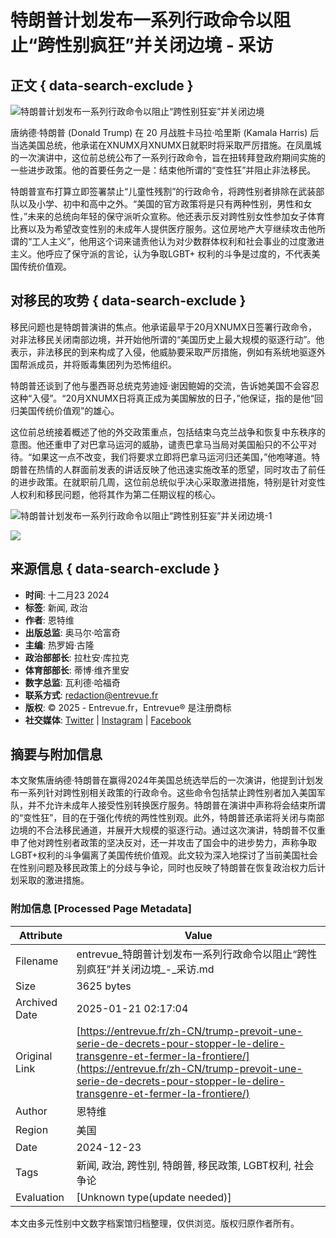 # 特朗普计划发布一系列行政命令以阻止“跨性别疯狂”并关闭边境 - 采访

## 正文 { data-search-exclude }


![特朗普计划发布一系列行政命令以阻止“跨性别狂妄”并关闭边境](https://entrevue.fr/wp-content/uploads/2024/12/Trump-14.jpg)

唐纳德·特朗普 (Donald Trump) 在 20 月战胜卡马拉·哈里斯 (Kamala Harris) 后当选美国总统，他承诺在XNUMX月XNUMX日就职时将采取严厉措施。在凤凰城的一次演讲中，这位前总统公布了一系列行政命令，旨在扭转拜登政府期间实施的一些进步政策。他的首要任务之一是：结束他所谓的“变性狂”并阻止非法移民。

特朗普宣布打算立即签署禁止“儿童性残割”的行政命令，将跨性别者排除在武装部队以及小学、初中和高中之外。“美国的官方政策将是只有两种性别，男性和女性，”未来的总统向年轻的保守派听众宣称。他还表示反对跨性别女性参加女子体育比赛以及为希望改变性别的未成年人提供医疗服务。这位房地产大亨继续攻击他所谓的“工人主义”，他用这个词来谴责他认为对少数群体权利和社会事业的过度激进主义。他呼应了保守派的言论，认为争取LGBT+ 权利的斗争是过度的，不代表美国传统价值观。

## **对移民的攻势** { data-search-exclude }

移民问题也是特朗普演讲的焦点。他承诺最早于20月XNUMX日签署行政命令，对非法移民关闭南部边境，并开始他所谓的“美国历史上最大规模的驱逐行动”。他表示，非法移民的到来构成了入侵，他威胁要采取严厉措施，例如有系统地驱逐外国帮派成员，并将贩毒集团列为恐怖组织。

特朗普还谈到了他与墨西哥总统克劳迪娅·谢因鲍姆的交流，告诉她美国不会容忍这种“入侵”。“20月XNUMX日将真正成为美国解放的日子，”他保证，指的是他“回归美国传统价值观”的雄心。

这位前总统接着概述了他的外交政策重点，包括结束乌克兰战争和恢复中东秩序的意图。他还重申了对巴拿马运河的威胁，谴责巴拿马当局对美国船只的不公平对待。“如果这一点不改变，我们将要求立即将巴拿马运河归还美国，”他咆哮道。特朗普在热情的人群面前发表的讲话反映了他迅速实施改革的愿望，同时攻击了前任的进步政策。在就职前几周，这位前总统似乎决心采取激进措施，特别是针对变性人权利和移民问题，他将其作为第二任期议程的核心。

![特朗普计划发布一系列行政命令以阻止“跨性别狂妄”并关闭边境-1](https://entrevue.fr/wp-content/uploads/2024/12/Trump-14.jpg)

![](https://staging.entrevue.fr/wp-content/uploads/2024/10/COUVERTURES-Vertical-V4-1024x2048-1-512x1024.jpg)

## 来源信息 { data-search-exclude }

- **时间**: 十二月23 2024
- **标签**: 新闻, 政治
- **作者**: 恩特维
- **出版总监**: 奥马尔·哈富奇
- **主编**: 热罗姆·古隆
- **政治部部长**: 拉杜安·库拉克
- **体育部部长**: 蒂博·维齐里安
- **数字总监**: 瓦利德·哈福奇
- **联系方式**: [redaction@entrevue.fr](mailto:redaction@entrevue.fr)
- **版权**: © 2025 - Entrevue.fr，Entrevue® 是注册商标
- **社交媒体**: [Twitter](https://twitter.com/EntrevueFr) | [Instagram](https://www.instagram.com/entrevuefr/) | [Facebook](https://www.facebook.com/entrevueofficiel)
<!-- tcd_original_link https://entrevue.fr/zh-CN/trump-prevoit-une-serie-de-decrets-pour-stopper-le-delire-transgenre-et-fermer-la-frontiere/ -->


## 摘要与附加信息

<!-- tcd_abstract -->
本文聚焦唐纳德·特朗普在赢得2024年美国总统选举后的一次演讲，他提到计划发布一系列针对跨性别相关政策的行政命令。这些命令包括禁止跨性别者加入美国军队，并不允许未成年人接受性别转换医疗服务。特朗普在演讲中声称将会结束所谓的“变性狂”，目的在于强化传统的两性性别观。此外，特朗普还承诺将关闭与南部边境的不合法移民通道，并展开大规模的驱逐行动。通过这次演讲，特朗普不仅重申了他对跨性别者政策的坚决反对，还一并攻击了国会中的进步势力，声称争取LGBT+权利的斗争偏离了美国传统价值观。此文较为深入地探讨了当前美国社会在性别问题及移民政策上的分歧与争论，同时也反映了特朗普在恢复政治权力后计划采取的激进措施。
<!-- tcd_abstract_end -->

### 附加信息 [Processed Page Metadata]

| Attribute       | Value                                  |
|-----------------|----------------------------------------|
| Filename        | entrevue_特朗普计划发布一系列行政命令以阻止“跨性别疯狂”并关闭边境_-_采访.md                             |
| Size            | 3625 bytes                           |
| Archived Date   | 2025-01-21 02:17:04                             |
| Original Link   | [https://entrevue.fr/zh-CN/trump-prevoit-une-serie-de-decrets-pour-stopper-le-delire-transgenre-et-fermer-la-frontiere/](https://entrevue.fr/zh-CN/trump-prevoit-une-serie-de-decrets-pour-stopper-le-delire-transgenre-et-fermer-la-frontiere/)                       |
| Author          | 恩特维                               |
| Region          | 美国                               |
| Date            | 2024-12-23                                 |
| Tags            | 新闻, 政治, 跨性别, 特朗普, 移民政策, LGBT权利, 社会争论                                 |
| Evaluation            | [Unknown type(update needed)]                                 |
<!-- tcd_table_end -->

本文由多元性别中文数字档案馆归档整理，仅供浏览。版权归原作者所有。
